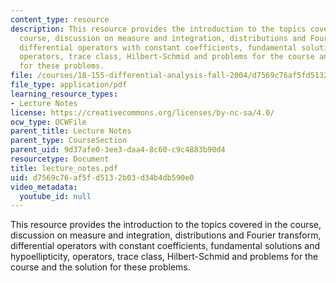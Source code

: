 ```yaml
---
content_type: resource
description: This resource provides the introduction to the topics covered in the
  course, discussion on measure and integration, distributions and Fourier transform,
  differential operators with constant coefficients, fundamental solutions and hypoellipticity,
  operators, trace class, Hilbert-Schmid and problems for the course and the solution
  for these problems.
file: /courses/18-155-differential-analysis-fall-2004/d7569c76af5fd5132b03d34b4db590e0_lecture_notes.pdf
file_type: application/pdf
learning_resource_types:
- Lecture Notes
license: https://creativecommons.org/licenses/by-nc-sa/4.0/
ocw_type: OCWFile
parent_title: Lecture Notes
parent_type: CourseSection
parent_uid: 9d37afe0-3ee3-daa4-8c60-c9c4883b90d4
resourcetype: Document
title: lecture_notes.pdf
uid: d7569c76-af5f-d513-2b03-d34b4db590e0
video_metadata:
  youtube_id: null
---
```

This resource provides the introduction to the topics covered in the course, discussion on measure and integration, distributions and Fourier transform, differential operators with constant coefficients, fundamental solutions and hypoellipticity, operators, trace class, Hilbert-Schmid and problems for the course and the solution for these problems.